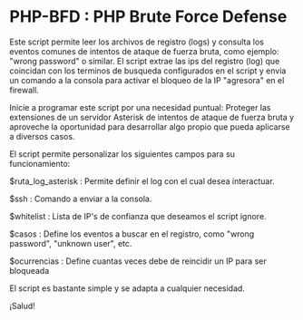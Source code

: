 # PHP-BFD : PHP Brute Force Defense
Este script permite leer los archivos de registro (logs) y consulta los eventos comunes de intentos de ataque de fuerza bruta, como ejemplo: "wrong password" o similar. El script extrae las ips del registro (log) que coincidan con los terminos de busqueda configurados en el script y envia un comando a la consola para activar el bloqueo de la IP "agresora" en el firewall.

Inicie a programar este script por una necesidad puntual: Proteger las extensiones de un servidor Asterisk de intentos de ataque de fuerza bruta y aproveche la oportunidad para desarrollar algo propio que pueda aplicarse a diversos casos.

El script permite personalizar los siguientes campos para su funcionamiento:

$ruta_log_asterisk  : Permite definir el log con el cual desea interactuar.

$ssh                : Comando a enviar a la consola.

$whitelist          : Lista de IP's de confianza que deseamos el script ignore.

$casos              : Define los eventos a buscar en el registro, como "wrong password", "unknown user", etc.

$ocurrencias        : Define cuantas veces debe de reincidir un IP para ser bloqueada

El script es bastante simple y se adapta a cualquier necesidad.

¡Salud!

